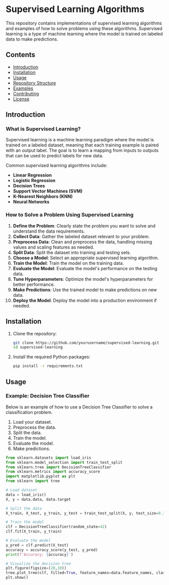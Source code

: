 # Supervised Learning Algorithms

This repository contains implementations of supervised learning algorithms and examples of how to solve problems using these algorithms. Supervised learning is a type of machine learning where the model is trained on labeled data to make predictions.

## Contents

- [Introduction](#introduction)
- [Installation](#installation)
- [Usage](#usage)
- [Repository Structure](#repository-structure)
- [Examples](#examples)
- [Contributing](#contributing)
- [License](#license)

## Introduction

### What is Supervised Learning?

Supervised learning is a machine learning paradigm where the model is trained on a labeled dataset, meaning that each training example is paired with an output label. The goal is to learn a mapping from inputs to outputs that can be used to predict labels for new data.

Common supervised learning algorithms include:
- **Linear Regression**
- **Logistic Regression**
- **Decision Trees**
- **Support Vector Machines (SVM)**
- **K-Nearest Neighbors (KNN)**
- **Neural Networks**

### How to Solve a Problem Using Supervised Learning

1. **Define the Problem**: Clearly state the problem you want to solve and understand the data requirements.
2. **Collect Data**: Gather the labeled dataset relevant to your problem.
3. **Preprocess Data**: Clean and preprocess the data, handling missing values and scaling features as needed.
4. **Split Data**: Split the dataset into training and testing sets.
5. **Choose a Model**: Select an appropriate supervised learning algorithm.
6. **Train the Model**: Train the model on the training data.
7. **Evaluate the Model**: Evaluate the model's performance on the testing data.
8. **Tune Hyperparameters**: Optimize the model's hyperparameters for better performance.
9. **Make Predictions**: Use the trained model to make predictions on new data.
10. **Deploy the Model**: Deploy the model into a production environment if needed.

## Installation

1. Clone the repository:
    ```bash
    git clone https://github.com/yourusername/supervised-learning.git
    cd supervised-learning
    ```

2. Install the required Python packages:
    ```bash
    pip install -r requirements.txt
    ```

## Usage

### Example: Decision Tree Classifier

Below is an example of how to use a Decision Tree Classifier to solve a classification problem.

1. Load your dataset.
2. Preprocess the data.
3. Split the data.
4. Train the model.
5. Evaluate the model.
6. Make predictions.

```python
from sklearn.datasets import load_iris
from sklearn.model_selection import train_test_split
from sklearn.tree import DecisionTreeClassifier
from sklearn.metrics import accuracy_score
import matplotlib.pyplot as plt
from sklearn import tree

# Load dataset
data = load_iris()
X, y = data.data, data.target

# Split the data
X_train, X_test, y_train, y_test = train_test_split(X, y, test_size=0.3, random_state=42)

# Train the model
clf = DecisionTreeClassifier(random_state=42)
clf.fit(X_train, y_train)

# Evaluate the model
y_pred = clf.predict(X_test)
accuracy = accuracy_score(y_test, y_pred)
print(f'Accuracy: {accuracy}')

# Visualize the decision tree
plt.figure(figsize=(20,10))
tree.plot_tree(clf, filled=True, feature_names=data.feature_names, class_names=data.target_names)
plt.show()
